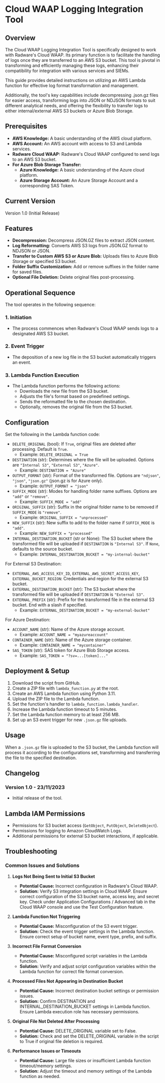 # Cloud WAAP Logging Integration Tool

## Overview
The Cloud WAAP Logging Integration Tool is specifically designed to work with Radware's Cloud WAAP. Its primary function is to facilitate the handling of logs once they are transferred to an AWS S3 bucket. This tool is pivotal in transforming and efficiently managing these logs, enhancing their compatibility for integration with various services and SIEMs.

This guide provides detailed instructions on utilizing an AWS Lambda function for effective log format transformation and management.

Additionally, the tool's key capabilities include decompressing .json.gz files for easier access, transforming logs into JSON or NDJSON formats to suit different analytical needs, and offering the flexibility to transfer logs to either internal/external AWS S3 buckets or Azure Blob Storage.

## Prerequisites
- **AWS Knowledge:** A basic understanding of the AWS cloud platform.
- **AWS Account:** An AWS account with access to S3 and Lambda services.
- **Radware Cloud WAAP:** Radware's Cloud WAAP configured to send logs to an AWS S3 bucket.
- **For Azure Blob Storage Transfer:**
  - **Azure Knowledge:** A basic understanding of the Azure cloud platform.
  - **Azure Storage Account:** An Azure Storage Account and a corresponding SAS Token.

## Current Version
Version 1.0 (Initial Release)

## Features
- **Decompression:** Decompress JSON.GZ files to extract JSON content.
- **Log Reformatting:** Converts AWS S3 logs from JSON.GZ format to NDJSON or JSON.
- **Transfer to Custom AWS S3 or Azure Blob:** Uploads files to Azure Blob Storage or specified S3 bucket.
- **Folder Suffix Customization:** Add or remove suffixes in the folder name for saved files.
- **Optional File Deletion:** Delete original files post-processing.

## Operational Sequence
The tool operates in the following sequence:

### 1. Initiation
- The process commences when Radware's Cloud WAAP sends logs to a designated AWS S3 bucket.

### 2. Event Trigger
- The deposition of a new log file in the S3 bucket automatically triggers an event.

### 3. Lambda Function Execution
- The Lambda function performs the following actions:
  - Downloads the new file from the S3 bucket.
  - Adjusts the file's format based on predefined settings.
  - Sends the reformatted file to the chosen destination.
  - Optionally, removes the original file from the S3 bucket.


## Configuration

Set the following in the Lambda function code:

- `DELETE_ORIGINAL` (bool): If `True`, original files are deleted after processing. Default is `True`.
  - Example: `DELETE_ORIGINAL = True`
- `DESTINATION` (str): Determines where the file will be uploaded. Options are `"Internal S3"`, `"External S3"`, `"Azure"`.
  - Example: `DESTINATION = "Azure"`
- `OUTPUT_FORMAT` (str): Format of the transformed file. Options are `"ndjson"`, `"json"`, `"json.gz"` (json.gz is for Azure only).
  - Example: `OUTPUT_FORMAT = "json"`
- `SUFFIX_MODE` (str): Modes for handling folder name suffixes. Options are `"add"` or `"remove"`.
  - Example: `SUFFIX_MODE = "add"`
- `ORIGINAL_SUFFIX` (str): Suffix in the original folder name to be removed if `SUFFIX_MODE` is `"remove"`.
  - Example: `ORIGINAL_SUFFIX = "unprocessed"`
- `NEW_SUFFIX` (str): New suffix to add to the folder name if `SUFFIX_MODE` is `"add"`.
  - Example: `NEW_SUFFIX = "processed"`
- `INTERNAL_DESTINATION_BUCKET` (str or None): The S3 bucket where the transformed file will be uploaded if `DESTINATION` is `"Internal S3"`. If `None`, defaults to the source bucket.
  - Example: `INTERNAL_DESTINATION_BUCKET = "my-internal-bucket"`

For External S3 Destination:
- `EXTERNAL_AWS_ACCESS_KEY_ID`, `EXTERNAL_AWS_SECRET_ACCESS_KEY`, `EXTERNAL_BUCKET_REGION`: Credentials and region for the external S3 bucket.
- `EXTERNAL_DESTINATION_BUCKET` (str): The S3 bucket where the transformed file will be uploaded if `DESTINATION` is `"External S3"`.
- `EXTERNAL_PREFIX` (str): Prefix for the transformed file in the external S3 bucket. End with a slash if specified.
  - Example: `EXTERNAL_DESTINATION_BUCKET = "my-external-bucket"`

For Azure Destination:
- `ACCOUNT_NAME` (str): Name of the Azure storage account.
  - Example: `ACCOUNT_NAME = "myazureaccount"`
- `CONTAINER_NAME` (str): Name of the Azure storage container.
  - Example: `CONTAINER_NAME = "mycontainer"`
- `SAS_TOKEN` (str): SAS token for Azure Blob Storage access.
  - Example: `SAS_TOKEN = "?sv=...[token]..."`

## Deployment & Setup

1. Download the script from GitHub.
2. Create a ZIP file with `lambda_function.py` at the root.
3. Create an AWS Lambda function using Python 3.11.
4. Upload the ZIP file to the Lambda function.
5. Set the function's handler to `lambda_function.lambda_handler`.
6. Increase the Lambda function timeout to 5 minutes.
7. Set the Lambda function memory to at least 256 MB.
8. Set up an S3 event trigger for new `.json.gz` file uploads.

## Usage

When a `.json.gz` file is uploaded to the S3 bucket, the Lambda function will process it according to the configurations set, transforming and transferring the file to the specified destination.


## Changelog

### Version 1.0 - 23/11/2023
- Initial release of the tool.

## Lambda IAM Permissions

- Permissions for S3 bucket access (`GetObject`, `PutObject`, `DeleteObject`).
- Permissions for logging to Amazon CloudWatch Logs.
- Additional permissions for external S3 bucket interactions, if applicable.

## Troubleshooting

### Common Issues and Solutions

1. **Logs Not Being Sent to Initial S3 Bucket**
   - **Potential Cause:** Incorrect configuration in Radware's Cloud WAAP.
   - **Solution:** Verify S3 integration settings in Cloud WAAP. Ensure correct configuration of the S3 bucket name, access key, and secret key. Check under Application Configurations / Advanced tab in the Cloud WAAP console and use the Test Configuration feature.

2. **Lambda Function Not Triggering**
   - **Potential Cause:** Misconfiguration of the S3 event trigger.
   - **Solution:** Check the event trigger settings in the Lambda function. Ensure correct setup of bucket name, event type, prefix, and suffix.

3. **Incorrect File Format Conversion**
   - **Potential Cause:** Misconfigured script variables in the Lambda function.
   - **Solution:** Verify and adjust script configuration variables within the Lambda function for correct file format conversion.

4. **Processed Files Not Appearing in Destination Bucket**
   - **Potential Cause:** Incorrect destination bucket settings or permission issues.
   - **Solution:** Confirm DESTINATION and INTERNAL_DESTINATION_BUCKET settings in Lambda function. Ensure Lambda execution role has necessary permissions.

5. **Original File Not Deleted After Processing**
   - **Potential Cause:** DELETE_ORIGINAL variable set to False.
   - **Solution:** Check and set the DELETE_ORIGINAL variable in the script to True if original file deletion is required.

6. **Performance Issues or Timeouts**
   - **Potential Cause:** Large file sizes or insufficient Lambda function timeout/memory settings.
   - **Solution:** Adjust the timeout and memory settings of the Lambda function as needed.

